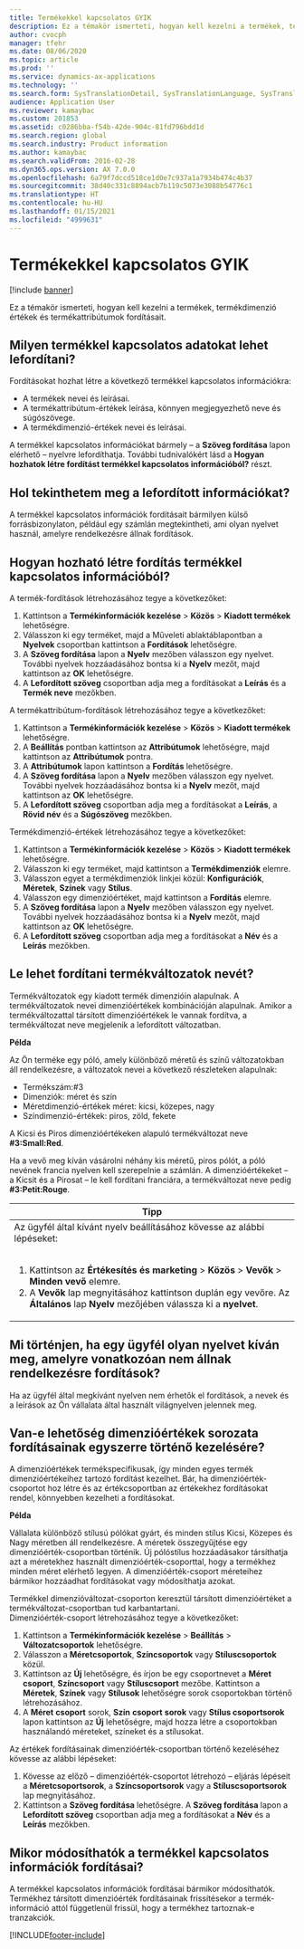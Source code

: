 ```yaml
---
title: Termékekkel kapcsolatos GYIK
description: Ez a témakör ismerteti, hogyan kell kezelni a termékek, termékdimenzió értékek és termékattribútumok fordításait.
author: cvocph
manager: tfehr
ms.date: 08/06/2020
ms.topic: article
ms.prod: ''
ms.service: dynamics-ax-applications
ms.technology: ''
ms.search.form: SysTranslationDetail, SysTranslationLanguage, SysTranslationList, EcoResProductListPage, EcoResProductVariants, EcoResProductDetailsExtended, EcoResProductCreate, EcoResProductDetails, RetailSizeGroupTable, RetailStyleGroupTable, RetailColorGroupTable, PCTranslationLanguageLookup, EcoResProductCategory
audience: Application User
ms.reviewer: kamaybac
ms.custom: 201853
ms.assetid: c0286bba-f54b-42de-904c-81fd796bdd1d
ms.search.region: global
ms.search.industry: Product information
ms.author: kamaybac
ms.search.validFrom: 2016-02-28
ms.dyn365.ops.version: AX 7.0.0
ms.openlocfilehash: 6a79f7dccd518ce1d0e7c937a1a7934b474c4b37
ms.sourcegitcommit: 38d40c331c8894acb7b119c5073e3088b54776c1
ms.translationtype: HT
ms.contentlocale: hu-HU
ms.lasthandoff: 01/15/2021
ms.locfileid: "4999631"
---
```

# <a name="product-related-translations-faq"></a>Termékekkel kapcsolatos GYIK

[!include [banner](../includes/banner.md)]

Ez a témakör ismerteti, hogyan kell kezelni a termékek, termékdimenzió értékek és termékattribútumok fordításait. 

<a name="what-product-related-data-can-be-translated"></a>Milyen termékkel kapcsolatos adatokat lehet lefordítani?
--------------------------------------------

Fordításokat hozhat létre a következő termékkel kapcsolatos információkra:
-   A termékek nevei és leírásai.
-   A termékattribútum-értékek leírása, könnyen megjegyezhető neve és súgószövege.
-   A termékdimenzió-értékek nevei és leírásai.

A termékkel kapcsolatos információkat bármely – a **Szöveg fordítása** lapon elérhető – nyelvre lefordíthatja. További tudnivalókért lásd a **Hogyan hozhatok létre fordítást termékkel kapcsolatos információból?** részt.

## <a name="where-can-i-view-the-translated-information"></a>Hol tekinthetem meg a lefordított információkat?
A termékkel kapcsolatos információk fordításait bármilyen külső forrásbizonylaton, például egy számlán megtekintheti, ami olyan nyelvet használ, amelyre rendelkezésre állnak fordítások.

## <a name="how-do-i-create-translations-for-product-related-information"></a>Hogyan hozható létre fordítás termékkel kapcsolatos információból?
A termék-fordítások létrehozásához tegye a következőket:
1.  Kattintson a **Termékinformációk kezelése** &gt; **Közös** &gt; **Kiadott termékek** lehetőségre.
2.  Válasszon ki egy terméket, majd a Műveleti ablaktáblapontban a **Nyelvek** csoportban kattintson a **Fordítások** lehetőségre.
3.  A **Szöveg fordítása** lapon a **Nyelv** mezőben válasszon egy nyelvet. További nyelvek hozzáadásához bontsa ki a **Nyelv** mezőt, majd kattintson az **OK** lehetőségre.
4.  A **Lefordított szöveg** csoportban adja meg a fordításokat a **Leírás** és a **Termék neve** mezőkben.

A termékattribútum-fordítások létrehozásához tegye a következőket:
1.  Kattintson a **Termékinformációk kezelése** &gt; **Közös** &gt; **Kiadott termékek** lehetőségre.
2.  A **Beállítás** pontban kattintson az **Attribútumok** lehetőségre, majd kattintson az **Attribútumok** pontra.
3.  A **Attribútumok** lapon kattintson a **Fordítás** lehetőségre.
4.  A **Szöveg fordítása** lapon a **Nyelv** mezőben válasszon egy nyelvet. További nyelvek hozzáadásához bontsa ki a **Nyelv** mezőt, majd kattintson az **OK** lehetőségre.
5.  A **Lefordított szöveg** csoportban adja meg a fordításokat a **Leírás**, a **Rövid név** és a **Súgószöveg** mezőkben.

Termékdimenzió-értékek létrehozásához tegye a következőket:
1.  Kattintson a **Termékinformációk kezelése** &gt; **Közös** &gt; **Kiadott termékek** lehetőségre.
2.  Válasszon ki egy terméket, majd kattintson a **Termékdimenziók** elemre.
3.  Válasszon egyet a termékdimenziók linkjei közül: **Konfigurációk**, **Méretek**, **Színek** vagy **Stílus**.
4.  Válasszon egy dimenzióértéket, majd kattintson a **Fordítás** elemre.
5.  A **Szöveg fordítása** lapon a **Nyelv** mezőben válasszon egy nyelvet. További nyelvek hozzáadásához bontsa ki a **Nyelv** mezőt, majd kattintson az **OK** lehetőségre.
6.  A **Lefordított szöveg** csoportban adja meg a fordításokat a **Név** és a **Leírás** mezőkben.

## <a name="can-the-names-of-product-variants-be-translated"></a>Le lehet fordítani termékváltozatok nevét?
Termékváltozatok egy kiadott termék dimenzióin alapulnak. A termékváltozatok nevei dimenzióértékek kombinációján alapulnak. Amikor a termékváltozattal társított dimenzióértékek le vannak fordítva, a termékváltozat neve megjelenik a lefordított változatban.  

**Példa**  

Az Ön terméke egy póló, amely különböző méretű és színű változatokban áll rendelkezésre, a változatok nevei a következő részleteken alapulnak:
-   Termékszám:\#3
-   Dimenziók: méret és szín
-   Méretdimenzió-értékek méret: kicsi, közepes, nagy
-   Színdimenzió-értékek: piros, zöld, fekete

A Kicsi és Piros dimenzióértékeken alapuló termékváltozat neve **\#3:Small:Red**.  

Ha a vevő meg kíván vásárolni néhány kis méretű, piros pólót, a póló nevének francia nyelven kell szerepelnie a számlán. A dimenzióértékeket – a Kicsit és a Pirosat – le kell fordítani franciára, a termékváltozat neve pedig **\#3:Petit:Rouge**.
<table>
<colgroup>
<col width="100%" />
</colgroup>
<thead>
<tr class="header">
<th><strong>Tipp</strong></th>
</tr>
</thead>
<tbody>
<tr class="odd">
<td>Az ügyfél által kívánt nyelv beállításához kövesse az alábbi lépéseket:
<ol><br/><li>Kattintson az <strong>Értékesítés és marketing</strong> &gt; <strong>Közös</strong> &gt; <strong>Vevők</strong> &gt; <strong>Minden</strong> <strong>vevő</strong> elemre.</li>
<li>A <strong>Vevők</strong> lap megnyitásához kattintson duplán egy vevőre. Az <strong>Általános</strong> lap <strong>Nyelv</strong> mezőjében válassza ki a <strong>nyelvet</strong>.</li>
</ol></td>
</tr>
</tbody>
</table>

## <a name="what-happens-if-a-customer-has-a-preferred-language-for-which-no-translations-are-available"></a>Mi történjen, ha egy ügyfél olyan nyelvet kíván meg, amelyre vonatkozóan nem állnak rendelkezésre fordítások?
Ha az ügyfél által megkívánt nyelven nem érhetők el fordítások, a nevek és a leírások az Ön vállalata által használt világnyelven jelennek meg.

## <a name="can-i-manage-translations-for-a-series-of-dimension-values-at-the-same-time"></a>Van-e lehetőség dimenzióértékek sorozata fordításainak egyszerre történő kezelésére?
A dimenzióértékek termékspecifikusak, így minden egyes termék dimenzióértékeihez tartozó fordítást kezelhet. Bár, ha dimenzióérték-csoportot hoz létre és az értékcsoportban az értékekhez fordításokat rendel, könnyebben kezelheti a fordításokat.   

**Példa**  

Vállalata különböző stílusú pólókat gyárt, és minden stílus Kicsi, Közepes és Nagy méretben áll rendelkezésre. A méretek összegyűjtése egy dimenzióérték-csoportban történik. Új pólóstílus hozzáadásakor társíthatja azt a méretekhez használt dimenzióérték-csoporttal, hogy a termékhez minden méret elérhető legyen. A dimenzióérték-csoport méreteihez bármikor hozzáadhat fordításokat vagy módosíthatja azokat.  

Termékkel dimenzióváltozat-csoporton keresztül társított dimenzióértéket a termékváltozat-csoportban tud karbantartani.   
Dimenzióérték-csoport létrehozásához tegye a következőket:
1.  Kattintson a **Termékinformációk kezelése** &gt; **Beállítás** &gt; **Változatcsoportok** lehetőségre.
2.  Válasszon a **Méretcsoportok**, **Színcsoportok** vagy **Stíluscsoportok** közül.
3.  Kattintson az **Új** lehetőségre, és írjon be egy csoportnevet a **Méret** **csoport**, **Színcsoport** vagy **Stíluscsoport** mezőbe. Kattintson a **Méretek**, **Színek** vagy **Stílusok** lehetőségre sorok csoportokban történő létrehozásához.
4.  A **Méret** **csoport** sorok, **Szín** **csoport** **sorok** vagy **Stílus csoportsorok** lapon kattintson az **Új** lehetőségre, majd hozza létre a csoportokban használandó méreteket, színeket és a stílusokat.

Az értékek fordításainak dimenzióérték-csoportban történő kezeléséhez kövesse az alábbi lépéseket:
1.  Kövesse az előző – dimenzióérték-csoportot létrehozó – eljárás lépéseit a **Méretcsoportsorok**, a **Színcsoportsorok** vagy a **Stíluscsoportsorok** lap megnyitásához.
2.  Kattintson a **Szöveg fordítása** lehetőségre. A **Szöveg fordítása** lapon a **Lefordított szöveg** csoportban adja meg a fordításokat a **Név** és a **Leírás** mezőkben.

## <a name="when-can-translations-of-product-related-information-be-managed"></a>Mikor módosíthatók a termékkel kapcsolatos információk fordításai?
A termékkel kapcsolatos információk fordításai bármikor módosíthatók. Termékhez társított dimenzióérték fordításainak frissítésekor a termék-információ attól függetlenül frissül, hogy a termékhez tartoznak-e tranzakciók.







[!INCLUDE[footer-include](../../includes/footer-banner.md)]